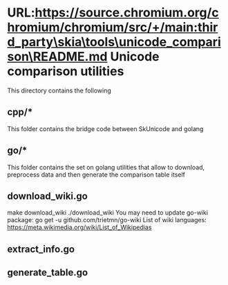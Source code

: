 URL:https://source.chromium.org/chromium/chromium/src/+/main:third_party\skia\tools\unicode_comparison\README.md
Unicode comparison utilities
============================

This directory contains the following

cpp/*
-----
This folder contains the bridge code between SkUnicode and golang

go/*
----
This folder contains the set on golang utilities that allow to download, preprocess data and then generate the comparison table itself

download_wiki.go
----------------
make download_wiki
./download_wiki
You may need to update go-wiki package: go get -u github.com/trietmn/go-wiki
List of wiki languages: https://meta.wikimedia.org/wiki/List_of_Wikipedias

extract_info.go
---------------

generate_table.go
-----------------

